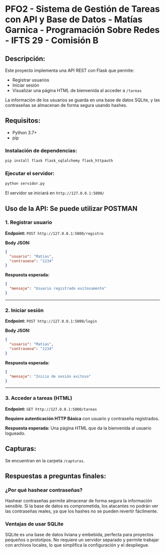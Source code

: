 # PFO2 - Sistema de Gestión de Tareas con API y Base de Datos - Matías Garnica - Programación Sobre Redes - IFTS 29 - Comisión B

## Descripción:
Este proyecto implementa una API REST con Flask que permite:
- Registrar usuarios
- Iniciar sesión
- Visualizar una página HTML de bienvenida al acceder a `/tareas`

La información de los usuarios se guarda en una base de datos SQLite, y las contraseñas se almacenan de forma segura usando hashes.


## Requisitos:
- Python 3.7+
- pip

### Instalación de dependencias:
```bash
pip install flask flask_sqlalchemy flask_httpauth
```

### Ejecutar el servidor:
```bash
python servidor.py
```
El servidor se iniciará en `http://127.0.0.1:5000/`


## Uso de la API: Se puede utilizar POSTMAN

### 1. Registrar usuario
**Endpoint:** `POST http://127.0.0.1:5000/registro`

**Body JSON:**
```json
{
  "usuario": "Matias",
  "contrasena": "1234"
}
```
**Respuesta esperada:**
```json
{
  "mensaje": "Usuario registrado exitosamente"
}
```

---

### 2. Iniciar sesión
**Endpoint:** `POST http://127.0.0.1:5000/login`

**Body JSON:**
```json
{
  "usuario": "Matias",
  "contrasena": "1234"
}
```
**Respuesta esperada:**
```json
{
  "mensaje": "Inicio de sesión exitoso"
}
```

---

### 3. Acceder a tareas (HTML)
**Endpoint:** `GET http://127.0.0.1:5000/tareas`

**Requiere autenticación HTTP Básica** con usuario y contraseña registrados.

**Respuesta esperada:**
Una página HTML que da la bienvenida al usuario logueado.



## Capturas:

Se encuentran en la carpeta `/capturas`.


## Respuestas a preguntas finales:

### ¿Por qué hashear contraseñas?
Hashear contraseñas permite almacenar de forma segura la información sensible. Si la base de datos es comprometida, los atacantes no podrán ver las contraseñas reales, ya que los hashes no se pueden revertir fácilmente.

### Ventajas de usar SQLite
SQLite es una base de datos liviana y embebida, perfecta para proyectos pequeños o prototipos. No requiere un servidor separado y permite trabajar con archivos locales, lo que simplifica la configuración y el despliegue.
